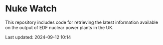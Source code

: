 # Nuke Watch

This repository includes code for retrieving the latest information available on the output of EDF nuclear power plants in the UK.

Last updated: 2024-09-12 10:14